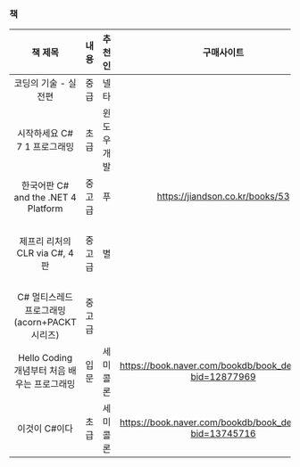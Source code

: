 ### 책 

| 책 제목              | 내용     | 추천인    | 구매사이트 |E-Book  |   저 자     | 사이트  | 동영상|
|:-------------------:|:--------:|:--------:|:--------:|:--------:|:--------:|:--------:|:--------:|
| 코딩의 기술 - 실전편 |   중급     |    넬타 |          |    무     |  가와마타 아키라  |          |         |   
| 시작하세요 C# 7 1 프로그래밍 | 초급     | 윈도우개발 |  | 무 | 정성태    |    https://www.sysnet.pe.kr  |  무  | 
| 한국어판 C# and the .NET 4 Platform | 중고급   | 푸 | https://jiandson.co.kr/books/53 | 무 | Andrew Troelsen | | |
| 제프리 리처의 CLR via C#, 4판 | 중고급   | 별 |  | 무 | 제프리 리처 지음 / 김명신, 남정현 옮김|https://bjpublic.tistory.com/214 | |
| C# 멀티스레드 프로그래밍(acorn+PACKT 시리즈) | 중고급   |  |  | 무 | 유진 아가포노프 지음 /  | |
| Hello Coding 개념부터 처음 배우는 프로그래밍 | 입문 | 세미콜론 | https://book.naver.com/bookdb/book_detail.nhn?bid=12877969 | 유 | Pope Kim  | 무 |  https://www.youtube.com/channel/UCgbTc3-C54iadfhfghvwGMA/videos  | 
| 이것이 C#이다 | 초급 | 세미콜론 | https://book.naver.com/bookdb/book_detail.nhn?bid=13745716 | 무 | 박상현 |https://cafe.naver.com/thisiscsharp  | https://youtu.be/4mHcfc-Sskg?list=PLVsNizTWUw7H1861aUZjGVEPaKqp6WMim | 
